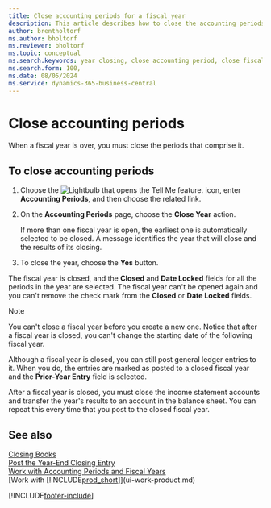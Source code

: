 ```yaml
---
title: Close accounting periods for a fiscal year
description: This article describes how to close the accounting periods that make up the fiscal year for year end closing.
author: brentholtorf
ms.author: bholtorf
ms.reviewer: bholtorf
ms.topic: conceptual
ms.search.keywords: year closing, close accounting period, close fiscal year, bank account detailed trial balance
ms.search.form: 100,
ms.date: 08/05/2024
ms.service: dynamics-365-business-central
---
```


# Close accounting periods

When a fiscal year is over, you must close the periods that comprise it.

## To close accounting periods

1. Choose the ![Lightbulb that opens the Tell Me feature.](media/ui-search/search_small.png "Tell me what you want to do") icon, enter **Accounting Periods**, and then choose the related link.
2. On the **Accounting Periods** page, choose the **Close Year** action.

    If more than one fiscal year is open, the earliest one is automatically selected to be closed. A message identifies the year that will close and the results of its closing.
3. To close the year, choose the **Yes** button.

The fiscal year is closed, and the **Closed** and **Date Locked** fields for all the periods in the year are selected. The fiscal year can't be opened again and you can't remove the check mark from the **Closed** or **Date Locked** fields.

> [!NOTE]  
> You can't close a fiscal year before you create a new one. Notice that after a fiscal year is closed, you can't change the starting date of the following fiscal year.

Although a fiscal year is closed, you can still post general ledger entries to it. When you do, the entries are marked as posted to a closed fiscal year and the **Prior-Year Entry** field is selected.

After a fiscal year is closed, you must close the income statement accounts and transfer the year's results to an account in the balance sheet. You can repeat this every time that you post to the closed fiscal year.

## See also

[Closing Books](year-close-books.md)    
[Post the Year-End Closing Entry](year-how-post-year-end-close-entry.md)    
[Work with Accounting Periods and Fiscal Years](finance-accounting-periods-and-fiscal-years.md)    
[Work with [!INCLUDE[prod_short](includes/prod_short.md)]](ui-work-product.md)  


[!INCLUDE[footer-include](includes/footer-banner.md)]